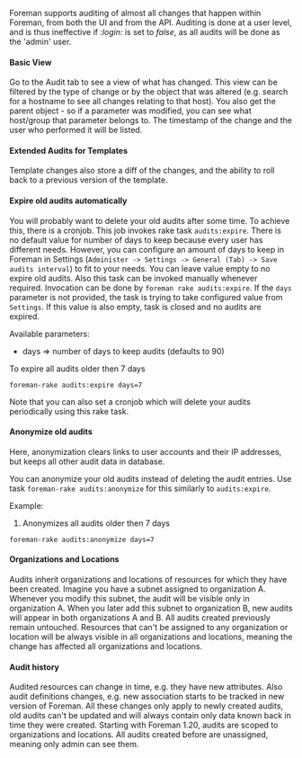 
Foreman supports auditing of almost all changes that happen within Foreman, from both the UI and from the API. Auditing is done at a user level, and is thus ineffective if _:login:_ is set to _false_, as all audits will be done as the 'admin' user.


#### Basic View


Go to the Audit tab to see a view of what has changed. This view can be
filtered by the type of change or by the object that was altered (e.g. search
for a hostname to see all changes relating to that host). You also get the
parent object - so if a parameter was modified, you can see what host/group that parameter belongs to. The timestamp of the change and the user who performed it will be listed.


#### Extended Audits for Templates


Template changes also store a diff of the changes, and the ability to roll back to a previous version of the template.

#### Expire old audits automatically

You will probably want to delete your old audits after some time. To achieve this, there is a cronjob. This job invokes 
rake task `audits:expire`. There is no default value for number of days to keep because every user has different needs. 
However, you can configure an amount of days to keep in Foreman in Settings (`Administer -> Settings -> General (Tab) -> Save audits interval`) to fit to your needs. You can leave value empty to no expire old audits. Also this task can be invoked manually whenever required. Invocation can be done by `foreman rake audits:expire`. If the `days` parameter is not provided, the task is trying to take configured value from `Settings`. If this value is also empty, task is closed and no audits are expired. 

Available parameters:
* days => number of days to keep audits (defaults to 90)

To expire all audits older then 7 days

```
foreman-rake audits:expire days=7
```

Note that you can also set a cronjob which will delete your audits periodically using this rake task.

#### Anonymize old audits

Here, anonymization clears links to user accounts and their IP addresses, but keeps all other audit data in database.

You can anonymize your old audits instead of deleting the audit entries.
Use task `foreman-rake audits:anonymize` for this similarly to `audits:expire`.

Example:

1. Anonymizes all audits older then 7 days

```
foreman-rake audits:anonymize days=7
```

#### Organizations and Locations

Audits inherit organizations and locations of resources for which they have been created. Imagine you have a subnet assigned to organization A. Whenever you modify this subnet, the audit will be visible only in organization A. When you later add this subnet to organization B, new audits will appear in both organizations A and B. All audits created previously remain untouched. Resources that can't be assigned to any organization or location will be always visible in all organizations and locations, meaning the change has affected all organizations and locations.

#### Audit history

Audited resources can change in time, e.g. they have new attributes. Also audit definitions changes, e.g. new association starts to be tracked in new version of Foreman. All these changes only apply to newly created audits, old audits can't be updated and will always contain only data known back in time they were created. Starting with Foreman 1.20, audits are scoped to organizations and locations. All audits created before are unassigned, meaning only admin can see them.
